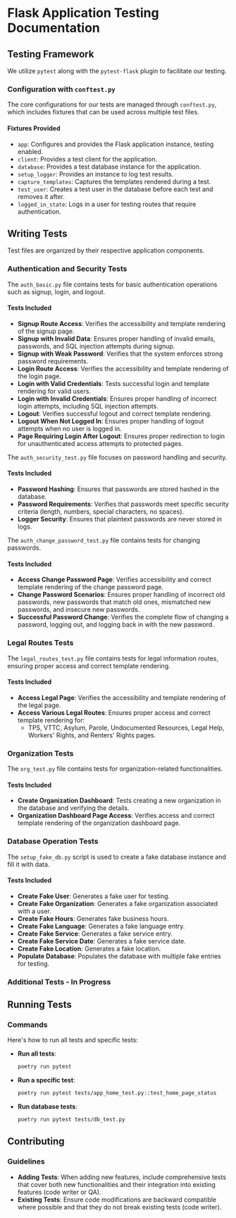 # Flask Application Testing Documentation

## Testing Framework

We utilize `pytest` along with the `pytest-flask` plugin to facilitate our testing.

### Configuration with `conftest.py`

The core configurations for our tests are managed through `conftest.py`, which includes fixtures that can be used across multiple test files.

#### Fixtures Provided

- `app`: Configures and provides the Flask application instance, testing enabled.
- `client`: Provides a test client for the application.
- `database`: Provides a test database instance for the application.
- `setup_logger`: Provides an instance to log test results.
- `capture_templates`: Captures the templates rendered during a test.
- `test_user`: Creates a test user in the database before each test and removes it after.
- `logged_in_state`: Logs in a user for testing routes that require authentication.

## Writing Tests

Test files are organized by their respective application components.

### Authentication and Security Tests

The `auth_basic.py` file contains tests for basic authentication operations such as signup, login, and logout.

#### Tests Included

- **Signup Route Access**: Verifies the accessibility and template rendering of the signup page.
- **Signup with Invalid Data**: Ensures proper handling of invalid emails, passwords, and SQL injection attempts during signup.
- **Signup with Weak Password**: Verifies that the system enforces strong password requirements.
- **Login Route Access**: Verifies the accessibility and template rendering of the login page.
- **Login with Valid Credentials**: Tests successful login and template rendering for valid users.
- **Login with Invalid Credentials**: Ensures proper handling of incorrect login attempts, including SQL injection attempts.
- **Logout**: Verifies successful logout and correct template rendering.
- **Logout When Not Logged In**: Ensures proper handling of logout attempts when no user is logged in.
- **Page Requiring Login After Logout**: Ensures proper redirection to login for unauthenticated access attempts to protected pages.

The `auth_security_test.py` file focuses on password handling and security.

#### Tests Included

- **Password Hashing**: Ensures that passwords are stored hashed in the database.
- **Password Requirements**: Verifies that passwords meet specific security criteria (length, numbers, special characters, no spaces).
- **Logger Security**: Ensures that plaintext passwords are never stored in logs.

The `auth_change_password_test.py` file contains tests for changing passwords.

#### Tests Included

- **Access Change Password Page**: Verifies accessibility and correct template rendering of the change password page.
- **Change Password Scenarios**: Ensures proper handling of incorrect old passwords, new passwords that match old ones, mismatched new passwords, and insecure new passwords.
- **Successful Password Change**: Verifies the complete flow of changing a password, logging out, and logging back in with the new password.

### Legal Routes Tests

The `legal_routes_test.py` file contains tests for legal information routes, ensuring proper access and correct template rendering.

#### Tests Included

- **Access Legal Page**: Verifies the accessibility and template rendering of the legal page.
- **Access Various Legal Routes**: Ensures proper access and correct template rendering for:
  - TPS, VTTC, Asylum, Parole, Undocumented Resources, Legal Help, Workers' Rights, and Renters' Rights pages.

### Organization Tests

The `org_test.py` file contains tests for organization-related functionalities.

#### Tests Included

- **Create Organization Dashboard**: Tests creating a new organization in the database and verifying the details.
- **Organization Dashboard Page Access**: Verifies access and correct template rendering of the organization dashboard page.

### Database Operation Tests

The `setup_fake_db.py` script is used to create a fake database instance and fill it with data.

#### Tests Included

- **Create Fake User**: Generates a fake user for testing.
- **Create Fake Organization**: Generates a fake organization associated with a user.
- **Create Fake Hours**: Generates fake business hours.
- **Create Fake Language**: Generates a fake language entry.
- **Create Fake Service**: Generates a fake service entry.
- **Create Fake Service Date**: Generates a fake service date.
- **Create Fake Location**: Generates a fake location.
- **Populate Database**: Populates the database with multiple fake entries for testing.

### Additional Tests - In Progress

## Running Tests

### Commands

Here's how to run all tests and specific tests:

- **Run all tests**:
  ```bash
  poetry run pytest
  ```
- **Run a specific test**:
  ```bash
  poetry run pytest tests/app_home_test.py::test_home_page_status
  ```
- **Run database tests**:
  ```bash
  poetry run pytest tests/db_test.py
  ```

## Contributing

### Guidelines

- **Adding Tests**: When adding new features, include comprehensive tests that cover both new functionalities and their integration into existing features (code writer or QA).
- **Existing Tests**: Ensure code modifications are backward compatible where possible and that they do not break existing tests (code writer).
